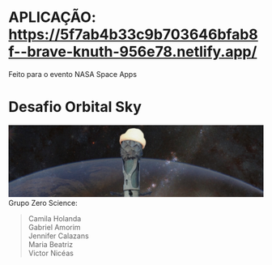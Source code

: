 # APLICAÇÃO: <a>https://5f7ab4b33c9b703646bfab8f--brave-knuth-956e78.netlify.app/</a>
Feito para o evento NASA Space Apps

# Desafio Orbital Sky
![alt text](https://github.com/Mirajenni/orbital-sky-challenge/blob/master/teamLogo.jpg?raw=true)
Grupo Zero Science:
>Camila Holanda\
Gabriel Amorim\
Jennifer Calazans\
Maria Beatriz\
Victor Nicéas
